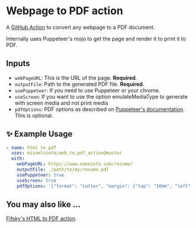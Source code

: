 # Webpage to PDF action

A [GitHub Action](https://github.com/features/actions) to convert any webpage to a PDF document.

Internally uses Puppeteer's mojo to get the page and render it to print it to PDF.

## Inputs

* `webPageURL`: This is the URL of the page. **Required**.
* `outputFile`: Path to the generated PDF file. **Required**.
* `usePuppeteer`: If you need to use Puppeteer or your chrome.
* `useScreen`: If you want to use the option emulateMediaType to generate with screen  media and not print media
* `pdfOptions`: PDF options as described on [Puppeteer's documentation](https://github.com/GoogleChrome/puppeteer/blob/master/docs/api.md#pagepdfoptions). This is optional.

## ✨ Example Usage

```yml
- name: html to pdf
  uses: misaelnieto/web_to_pdf_action@master
  with:
    webPageURL: https://www.noenieto.com/resume/
    outputFile: ./path/to/my/resume.pdf
    usePuppeteer: true
    useScreen: true
    pdfOptions: '{"format": "Letter", "margin": {"top": "10mm", "left": "10mm", "right": "10mm", "bottom": "10mm"}}'
```

## You may also like ...

[Fifsky's HTML to PDF action](https://github.com/fifsky/html-to-pdf-action).
